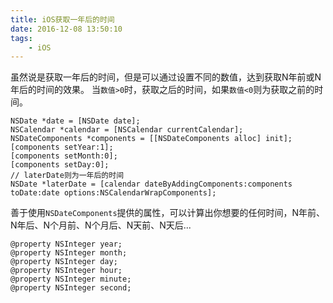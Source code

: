 ```yaml
---
title: iOS获取一年后的时间
date: 2016-12-08 13:50:10
tags:
	- iOS
---
```


虽然说是获取一年后的时间，但是可以通过设置不同的数值，达到获取N年前或N年后的时间的效果。
当`数值>0`时，获取之后的时间，如果`数值<0`则为获取之前的时间。

``` ObjC
NSDate *date = [NSDate date];
NSCalendar *calendar = [NSCalendar currentCalendar];
NSDateComponents *components = [[NSDateComponents alloc] init];
[components setYear:1];
[components setMonth:0];
[components setDay:0];
// laterDate则为一年后的时间
NSDate *laterDate = [calendar dateByAddingComponents:components toDate:date options:NSCalendarWrapComponents];
```

善于使用`NSDateComponents`提供的属性，可以计算出你想要的任何时间，N年前、N年后、N个月前、N个月后、N天前、N天后...

``` ObjC
@property NSInteger year;
@property NSInteger month;
@property NSInteger day;
@property NSInteger hour;
@property NSInteger minute;
@property NSInteger second;
```